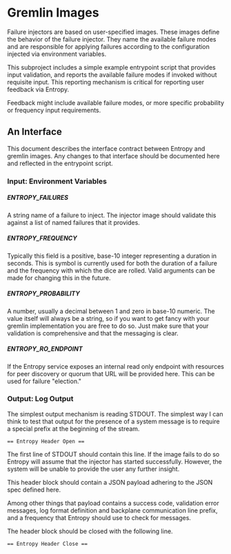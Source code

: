 # Gremlin Images

Failure injectors are based on user-specified images. These images define the behavior of the failure injector. They name the available failure modes and are responsible for applying failures according to the configuration injected via environment variables.

This subproject includes a simple example entrypoint script that provides input validation, and reports the available failure modes if invoked without requisite input. This reporting mechanism is critical for reporting user feedback via Entropy. 

Feedback might include available failure modes, or more specific probability or frequency input requirements.

## An Interface

This document describes the interface contract between Entropy and gremlin images. Any changes to that interface should be documented here and reflected in the entrypoint script.

### Input: Environment Variables

##### ENTROPY_FAILURES

A string name of a failure to inject. The injector image should validate this against a list of named failures that it provides.

##### ENTROPY_FREQUENCY

Typically this field is a positive, base-10 integer representing a duration in seconds. This is symbol is currently used for both the duration of a failure and the frequency with which the dice are rolled. Valid arguments can be made for changing this in the future. 

##### ENTROPY_PROBABILITY

A number, usually a decimal between 1 and zero in base-10 numeric. The value itself will always be a string, so if you want to get fancy with your gremlin implementation you are free to do so. Just make sure that your validation is comprehensive and that the messaging is clear.

##### ENTROPY_RO_ENDPOINT

If the Entropy service exposes an internal read only endpoint with resources for peer discovery or quorum that URL will be provided here. This can be used for failure "election."

### Output: Log Output

The simplest output mechanism is reading STDOUT. The simplest way I can think to test that output for the presence of a system message is to require a special prefix at the beginning of the stream. 

    == Entropy Header Open ==

The first line of STDOUT should contain this line. If the image fails to do so Entropy will assume that the injector has started successfully. However, the system will be unable to provide the user any further insight.

This header block should contain a JSON payload adhering to the JSON spec defined here.

Among other things that payload contains a success code, validation error messages, log format definition and backplane communication line prefix, and a frequency that Entropy should use to check for messages.

The header block should be closed with the following line.

    == Entropy Header Close ==


